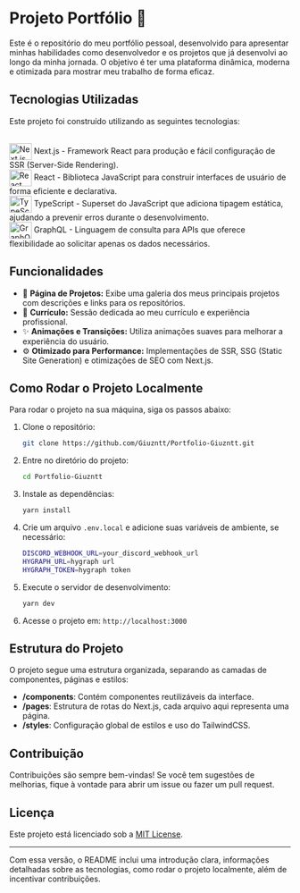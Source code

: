 # Projeto Portfólio 🚀

Este é o repositório do meu portfólio pessoal, desenvolvido para apresentar minhas habilidades como desenvolvedor e os projetos que já desenvolvi ao longo da minha jornada. O objetivo é ter uma plataforma dinâmica, moderna e otimizada para mostrar meu trabalho de forma eficaz.

## Tecnologias Utilizadas

Este projeto foi construído utilizando as seguintes tecnologias:

<div style="display: inline_block"><br>
    <!-- Next.js -->
    <img align="center" alt="Next.js" height="30" width="40" src="https://cdn.jsdelivr.net/gh/devicons/devicon/icons/nextjs/nextjs-original.svg"> 
    Next.js - Framework React para produção e fácil configuração de SSR (Server-Side Rendering).
    <br/>
    <!-- React -->
    <img align="center" alt="React" height="30" width="40" src="https://cdn.jsdelivr.net/gh/devicons/devicon/icons/react/react-original.svg"> 
    React - Biblioteca JavaScript para construir interfaces de usuário de forma eficiente e declarativa.
    <br/>
    <!-- TypeScript -->
    <img align="center" alt="TypeScript" height="30" width="40" src="https://cdn.jsdelivr.net/gh/devicons/devicon/icons/typescript/typescript-original.svg"> 
    TypeScript - Superset do JavaScript que adiciona tipagem estática, ajudando a prevenir erros durante o desenvolvimento.
    <br/>
    <!-- GraphQL -->
    <img align="center" alt="GraphQL" height="30" width="40" src="https://cdn.jsdelivr.net/gh/devicons/devicon/icons/graphql/graphql-plain.svg"> 
    GraphQL - Linguagem de consulta para APIs que oferece flexibilidade ao solicitar apenas os dados necessários.
    <br/>
    <!-- TailwindCSS -->
   
</div>

## Funcionalidades

- 📂 **Página de Projetos:** Exibe uma galeria dos meus principais projetos com descrições e links para os repositórios.
- 📄 **Currículo:** Sessão dedicada ao meu currículo e experiência profissional.
- ✨ **Animações e Transições:** Utiliza animações suaves para melhorar a experiência do usuário.
- ⚙️ **Otimizado para Performance:** Implementações de SSR, SSG (Static Site Generation) e otimizações de SEO com Next.js.

## Como Rodar o Projeto Localmente

Para rodar o projeto na sua máquina, siga os passos abaixo:

1. Clone o repositório:
    ```bash
    git clone https://github.com/Giuzntt/Portfolio-Giuzntt.git
    ```

2. Entre no diretório do projeto:
    ```bash
    cd Portfolio-Giuzntt
    ```

3. Instale as dependências:
    ```bash
    yarn install
    ```

4. Crie um arquivo `.env.local` e adicione suas variáveis de ambiente, se necessário:
    ```bash
    DISCORD_WEBHOOK_URL=your_discord_webhook_url
    HYGRAPH_URL=hygraph url
    HYGRAPH_TOKEN=hygraph token
    
    ```

5. Execute o servidor de desenvolvimento:
    ```bash
    yarn dev
    ```

6. Acesse o projeto em: `http://localhost:3000`

## Estrutura do Projeto

O projeto segue uma estrutura organizada, separando as camadas de componentes, páginas e estilos:

- **/components**: Contém componentes reutilizáveis da interface.
- **/pages**: Estrutura de rotas do Next.js, cada arquivo aqui representa uma página.
- **/styles**: Configuração global de estilos e uso do TailwindCSS.

## Contribuição

Contribuições são sempre bem-vindas! Se você tem sugestões de melhorias, fique à vontade para abrir um issue ou fazer um pull request.

## Licença

Este projeto está licenciado sob a [MIT License](LICENSE).

---

Com essa versão, o README inclui uma introdução clara, informações detalhadas sobre as tecnologias, como rodar o projeto localmente, além de incentivar contribuições.
